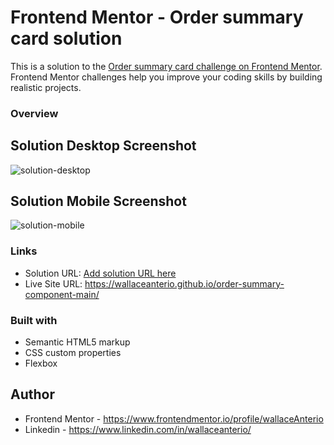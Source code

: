 # Frontend Mentor - Order summary card solution

This is a solution to the [Order summary card challenge on Frontend Mentor](https://www.frontendmentor.io/challenges/order-summary-component-QlPmajDUj). Frontend Mentor challenges help you improve your coding skills by building realistic projects. 

### Overview
## Solution Desktop Screenshot

![solution-desktop](https://user-images.githubusercontent.com/54643137/165827732-eff19a25-4a35-44fe-a76c-539e1186fa94.png)


## Solution Mobile Screenshot
![solution-mobile](https://user-images.githubusercontent.com/54643137/165824746-ffdd8b8d-3952-4ae6-9a86-a34aa462eb1f.png)


### Links

- Solution URL: [Add solution URL here](https://your-solution-url.com)
- Live Site URL: https://wallaceanterio.github.io/order-summary-component-main/

### Built with
- Semantic HTML5 markup
- CSS custom properties
- Flexbox
## Author

- Frontend Mentor - https://www.frontendmentor.io/profile/wallaceAnterio
- Linkedin - https://www.linkedin.com/in/wallaceanterio/
